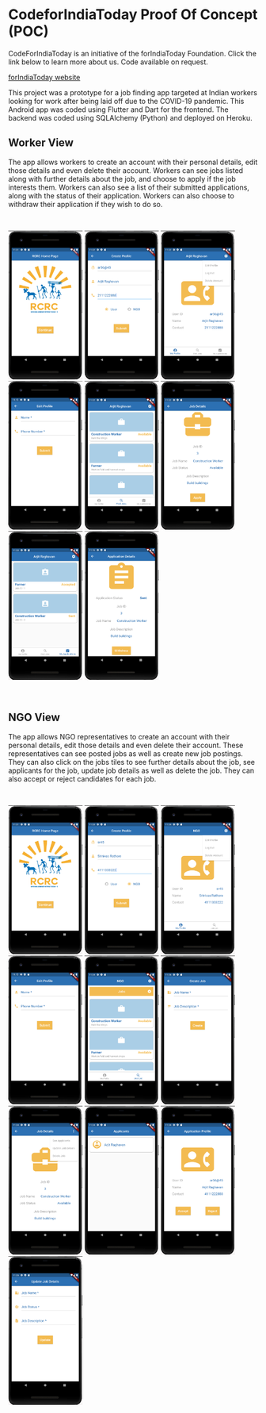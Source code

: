 # CodeforIndiaToday Proof Of Concept (POC)


CodeForIndiaToday is an initiative of the forIndiaToday Foundation. Click the link below to learn more about us. Code available on request.

<a href="https://www.forindiatoday.org">forIndiaToday website</a>

This project was a prototype for a job finding app targeted at Indian workers looking for work after being laid off due to the COVID-19 pandemic. This Android app was coded using Flutter and Dart for the frontend. The backend was coded using SQLAlchemy (Python) and deployed on Heroku.

## Worker View
The app allows workers to create an account with their personal details, edit those details and even delete their account. Workers can see jobs listed along with further details about the job, and choose to apply if the job interests them. Workers can also see a list of their submitted applications, along with the status of their application. Workers can also choose to withdraw their application if they wish to do so.

<br>
<p float="left">
  <img src = "Home Page.png" height = "300" width = "150"/>
  <img src = "User Sign In.png" height = "300" width = "150"/>
  <img src = "User View - User Profile.png" height = "300" width = "150"/>
  <img src = "User View - Edit Profile.png" height = "300" width = "150"/>
  <img src = "User View - Search Jobs.png" height = "300" width = "150"/>
  <img src = "User View - Job Details.png" height = "300" width = "150"/>
  <img src = "User View - Job Applications.png" height = "300" width = "150"/>
  <img src = "User View - Application Details.png" height = "300" width = "150"/>
</p>
<br>

## NGO View
The app allows NGO representatives to create an account with their personal details, edit those details and even delete their account. These representatives can see posted jobs as well as create new job postings. They can also click on the jobs tiles to see further details about the job, see applicants for the job, update job details as well as delete the job. They can also accept or reject candidates for each job.

<br>
<p float="left">
  <img src = "Home Page.png" height = "300" width = "150"/>
  <img src = "NGO Sign In.png" height = "300" width = "150"/>
  <img src = "NGO View - User Profile.png" height = "300" width = "150"/>
  <img src = "User View - Edit Profile.png" height = "300" width = "150"/>
  <img src = "NGO View - Job List.png" height = "300" width = "150"/>
  <img src = "NGO View - Create Job.png" height = "300" width = "150"/>
  <img src = "NGO View - Job Details.png" height = "300" width = "150"/>
  <img src = "NGO View - Applicants.png" height = "300" width = "150"/>
  <img src = "NGO View - Application Profile.png" height = "300" width = "150"/>
  <img src = "NGO View - Update Job Details.png" height = "300" width = "150"/>
</p>
<br>
